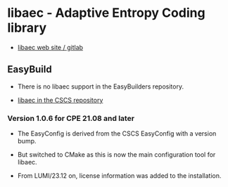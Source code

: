 # libaec - Adaptive Entropy Coding library

  * [libaec web site / gitlab](https://gitlab.dkrz.de/k202009/libaec)


## EasyBuild

  * There is no libaec support in the EasyBuilders repository.

  * [libaec in the CSCS repository](https://github.com/eth-cscs/production/tree/master/easybuild/easyconfigs/l/libaec)


### Version 1.0.6 for CPE 21.08 and later

  * The EasyConfig is derived from the CSCS EasyConfig with a version bump.

  * But switched to CMake as this is now the main configuration tool for
    libaec.

  * From LUMI/23.12 on, license information was added to the installation.
